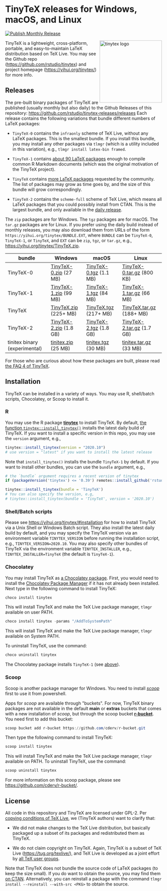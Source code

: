 # TinyTeX releases for Windows, macOS, and Linux

[![Publish Monthly
Release](https://github.com/rstudio/tinytex-releases/actions/workflows/monthly-release.yaml/badge.svg)](https://github.com/rstudio/tinytex-releases/actions/workflows/monthly-release.yaml)

<a href="https://yihui.org/tinytex/"><img src="https://yihui.org/images/logo-tinytex.png" alt="tinytex logo" align="right" width="200px"/></a>

TinyTeX is a lightweight, cross-platform, portable, and easy-to-maintain LaTeX
distribution based on TeX Live. You may see the Github repo
(<https://github.com/rstudio/tinytex>) and project homepage
(<https://yihui.org/tinytex/>) for more info.

## Releases

The pre-built binary packages of TinyTeX are published (usually monthly but also
daily) to the Github Releases of this repository:
<https://github.com/rstudio/tinytex-releases/releases> Each release contains the
following variations that bundle different numbers of LaTeX packages:

-   `TinyTeX-0` contains the `infraonly` scheme of TeX Live, without any LaTeX
    packages. This is the smallest bundle. If you install this bundle, you may
    install any other packages via `tlmgr` (which is a utility included in this
    variation), e.g., `tlmgr install latex-bin framed`.

-   `TinyTeX-1` contains [about 90 LaTeX
    packages](https://github.com/rstudio/tinytex/blob/master/tools/pkgs-custom.txt)
    enough to compile common R Markdown documents (which was the original
    motivation of the TinyTeX project).

-   `TinyTeX` contains [more LaTeX
    packages](https://github.com/rstudio/tinytex/blob/master/tools/pkgs-yihui.txt)
    requested by the community. The list of packages may grow as time goes by,
    and the size of this bundle will grow correspondingly.

-   `TinyTeX-2` contains the `scheme-full` scheme of TeX Live, which means all
    LaTeX packages that you could possibly install from CTAN. This is the
    largest bundle, and only available in the [daily
    release](https://github.com/rstudio/tinytex-releases/releases/daily).

The `zip` packages are for Windows. The `tgz` packages are for macOS. The
`tar.gz` packages are for Linux. If you prefer using the daily build instead of
monthly releases, you may also download them from URLs of the form
`https://yihui.org/tinytex/BUNDLE.EXT`, where `BUNDLE` can be `TinyTeX-0`,
`TinyTeX-1`, or `TinyTeX`, and `EXT` can be `zip`, `tgz`, or `tar.gz`, e.g.,
<https://yihui.org/tinytex/TinyTeX.zip>.

| bundle                        | Windows                                                           | macOS                                                             | Linux                                                                   |
|-------------------------------|-------------------------------------------------------------------|-------------------------------------------------------------------|-------------------------------------------------------------------------|
| TinyTeX-0                     | [TinyTeX-0.zip](https://yihui.org/tinytex/TinyTeX-0.zip) (27 MB)  | [TinyTeX-0.tgz](https://yihui.org/tinytex/TinyTeX-0.tgz) (1.1 MB) | [TinyTeX-0.tar.gz](https://yihui.org/tinytex/TinyTeX-0.tar.gz) (800 KB) |
| TinyTeX-1                     | [TinyTeX-1.zip](https://yihui.org/tinytex/TinyTeX-1.zip) (99 MB)  | [TinyTeX-1.tgz](https://yihui.org/tinytex/TinyTeX-1.tgz) (84 MB)  | [TinyTeX-1.tar.gz](https://yihui.org/tinytex/TinyTeX-1.tar.gz) (66 MB)  |
| TinyTeX                       | [TinyTeX.zip](https://yihui.org/tinytex/TinyTeX.zip) (225+ MB)    | [TinyTeX.tgz](https://yihui.org/tinytex/TinyTeX.tgz) (217+ MB)    | [TinyTeX.tar.gz](https://yihui.org/tinytex/TinyTeX.tar.gz) (188+ MB)    |
| TinyTeX-2                     | [TinyTeX-2.zip](https://yihui.org/tinytex/TinyTeX-2.zip) (1.8 GB) | [TinyTeX-2.tgz](https://yihui.org/tinytex/TinyTeX-2.tgz) (1.8 GB) | [TinyTeX-2.tar.gz](https://yihui.org/tinytex/TinyTeX-2.tar.gz) (1.7 GB) |
| tinitex binary (experimental) | [tinitex.zip](https://yihui.org/tinytex/tinitex.zip) (25 MB)      | [tinitex.tgz](https://yihui.org/tinytex/tinitex.tgz) (30 MB)      | [tinitex.tar.gz](https://yihui.org/tinytex/tinitex.tar.gz) (33 MB)      |

For those who are curious about how these packages are built, please read [the
FAQ 4 of TinyTeX](https://yihui.org/tinytex/faq/).

## Installation

TinyTeX can be installed in a variety of ways. You may use R, shell/batch
scripts, Chocolatey, or Scoop to install it.

### R

You may use the R package [**tinytex**](https://github.com/rstudio/tinytex) to
install TinyTeX. By default, [the function
`tinytex::install_tinytex()`](https://yihui.org/tinytex/#for-r-users) installs
the latest daily build of TinyTeX. If you want to install a specific version in
this repo, you may use the `version` argument, e.g.,

``` r
tinytex::install_tinytex(version = "2020.10")
# use version = "latest" if you want to install the latest release
```

Note that `install_tinytex()` installs the bundle `TinyTeX-1` by default. If you
want to install other bundles, you can use the `bundle` argument, e.g.,

``` r
# the `bundle` argument requires a recent version of tinytex
if (packageVersion('tinytex') <= '0.39') remotes::install_github('rstudio/tinytex')

tinytex::install_tinytex(bundle = 'TinyTeX')
# You can also specify the version, e.g,
# tinytex::install_tinytex(bundle = 'TinyTeX', version = '2020.10')
```

### Shell/Batch scripts

Please see <https://yihui.org/tinytex/#installation> for how to install TinyTeX
via a Unix Shell or Windows Batch script. They also install the latest daily
build by default, and you may specify the TinyTeX version via an environment
variable `TINYTEX_VERSION` before running the installation script, e.g.,
`TINYTEX_VERSION=2020.10`. You may also specify other bundles of TinyTeX via the
environment variable `TINYTEX_INSTALLER`, e.g., `TINYTEX_INSTALLER=TinyTeX` (the
default is `TinyTeX-1`).

### Chocolatey

You may install TinyTeX as [a Chocolatey
package](https://chocolatey.org/packages/tinytex). First, you would need to
install the [Chocolatey Package Manager](https://chocolatey.org/install) if it
has not already been installed. Next type in the following command to install
TinyTeX:

``` powershell
choco install tinytex
```

This will install TinyTeX and make the TeX Live package manager, `tlmgr`
available on user PATH.

``` powershell
choco install tinytex -params "/AddToSystemPath"
```
This will install TinyTeX and make the TeX Live package manager, `tlmgr`
available on System PATH.

To uninstall TinyTeX, use the command:

``` powershell
choco uninstall tinytex
```

The Chocolatey package installs `TinyTeX-1` (see [above](#releases)).

### Scoop

Scoop is another package manager for Windows. You need to install
[*scoop*](https://scoop-docs.now.sh/docs/getting-started/Quick-Start.html) first
to use it from powershell.

Apps for *scoop* are available through "buckets". For now, TinyTeX binary
packages are not available in the default **main** or **extras** buckets that
comes with a new installation of *scoop*, but through the scoop bucket
[**r-bucket**](https://github.com/cderv/r-bucket/). You need first to add this
bucket:

``` powershell
scoop bucket add r-bucket https://github.com/cderv/r-bucket.git
```

Then type the following command to install TinyTeX:

``` powershell
scoop install tinytex
```

This will install TinyTeX and make the TeX Live package manager, `tlmgr`
available on PATH. To uninstall TinyTeX, use the command:

``` powershell
scoop uninstall tinytex
```

For more information on this scoop package, please see
<https://github.com/cderv/r-bucket/>.

## License

All code in this repository and TinyTeX are licensed under GPL-2. Per [copying
conditions of TeX Live](https://tug.org/texlive/LICENSE.TL), we (TinyTeX
authors) want to clarify that:

-   We did not make changes to the TeX Live distribution, but basically packaged
    up a subset of its packages and redistributed them as TinyTeX.

-   We do not claim copyright on TinyTeX. Again, TinyTeX is a subset of TeX Live
    (<https://tug.org/texlive/>), and TeX Live is developed as a joint effort by
    [all TeX user groups](https://tug.org/usergroups.html).

Note that TinyTeX does not bundle the source code of LaTeX packages (to keep the
size small). If you do want to obtain the source, you may find them [on
CTAN](https://ctan.org). Alternatively, you can reinstall a package with the
command `tlmgr install --reinstall --with-src <PKG>` to obtain the source.
